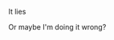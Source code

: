 <style>
.comicsans {
font-family: “Comic Sans MS”, “Comic Sans”, monospace;
}
</style>

<p {.comicsans}> It lies </p>

<p {.comicsans}
>

Or maybe I'm doing it wrong?

